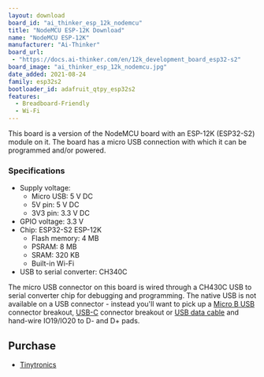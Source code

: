 ```yaml
---
layout: download
board_id: "ai_thinker_esp_12k_nodemcu"
title: "NodeMCU ESP-12K Download"
name: "NodeMCU ESP-12K"
manufacturer: "Ai-Thinker"
board_url:
 - "https://docs.ai-thinker.com/en/12k_development_board_esp32-s2"
board_image: "ai_thinker_esp_12k_nodemcu.jpg"
date_added: 2021-08-24
family: esp32s2
bootloader_id: adafruit_qtpy_esp32s2
features:
  - Breadboard-Friendly
  - Wi-Fi
---
```


This board is a version of the NodeMCU board with an ESP-12K (ESP32-S2) module on it. The board has a micro USB connection with which it can be programmed and/or powered.

### Specifications

- Supply voltage:
  - Micro USB: 5 V DC
  - 5V pin: 5 V DC
  - 3V3 pin: 3.3 V DC
- GPIO voltage: 3.3 V
- Chip: ESP32-S2 ESP-12K
  - Flash memory: 4 MB
  - PSRAM: 8 MB
  - SRAM: 320 KB
  - Built-in Wi-Fi
- USB to serial converter: CH340C

The micro USB connector on this board is wired through a CH430C USB to serial converter chip for debugging and programming. The native USB is not available on a USB connector - instead you'll want to pick up a [Micro B USB](https://www.adafruit.com/product/1833) connector breakout, [USB-C](https://www.adafruit.com/product/4090) connector breakout or [USB data cable](https://www.adafruit.com/product/4448) and hand-wire IO19/IO20 to D- and D+ pads.

## Purchase

* [Tinytronics](https://www.tinytronics.nl/shop/en/development-boards/microcontroller-boards/with-wi-fi/ai-thinker-nodemcu-32-s2-esp-12k)
